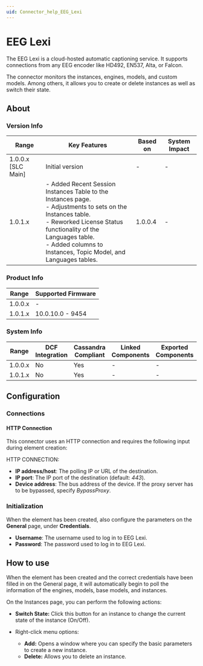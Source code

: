 ```yaml
---
uid: Connector_help_EEG_Lexi
---
```


# EEG Lexi

The EEG Lexi is a cloud-hosted automatic captioning service. It supports connections from any EEG encoder like HD492, EN537, Alta, or Falcon.

The connector monitors the instances, engines, models, and custom models. Among others, it allows you to create or delete instances as well as switch their state.

## About

### Version Info

| Range | Key Features | Based on | System Impact |
|--|--|--|--|
| 1.0.0.x [SLC Main] | Initial version | - | - |
| 1.0.1.x | - Added Recent Session Instances Table to the Instances page. <br>- Adjustments to sets on the Instances table. <br>- Reworked License Status functionality of the Languages table. <br>- Added columns to Instances, Topic Model, and Languages tables. | 1.0.0.4 | - |

### Product Info

| Range     | Supported Firmware     |
|-----------|------------------------|
| 1.0.0.x   | -                      |
| 1.0.1.x   | 10.0.10.0 - 9454       |

### System Info

| Range     | DCF Integration     | Cassandra Compliant     | Linked Components    | Exported Components    |
|-----------|---------------------|-------------------------|----------------------|------------------------|
| 1.0.0.x   | No                  | Yes                     | -                    | -                      |
| 1.0.1.x   | No                  | Yes                     | -                    | -                      |

## Configuration

### Connections

#### HTTP Connection

This connector uses an HTTP connection and requires the following input during element creation:

HTTP CONNECTION:

- **IP address/host**: The polling IP or URL of the destination.
- **IP port**: The IP port of the destination (default: *443*).
- **Device address**: The bus address of the device. If the proxy server has to be bypassed, specify *BypassProxy*.

### Initialization

When the element has been created, also configure the parameters on the **General** page, under **Credentials**.

- **Username**: The username used to log in to EEG Lexi.
- **Password**: The password used to log in to EEG Lexi.

## How to use

When the element has been created and the correct credentials have been filled in on the General page, it will automatically begin to poll the information of the engines, models, base models, and instances.

On the Instances page, you can perform the following actions:

- **Switch State:** Click this button for an instance to change the current state of the instance (On/Off).

- Right-click menu options:

  - **Add:** Opens a window where you can specify the basic parameters to create a new instance.
  - **Delete:** Allows you to delete an instance.
